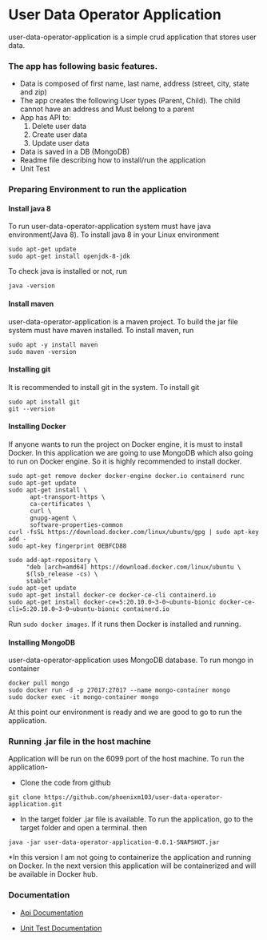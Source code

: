 # User Data Operator Application
user-data-operator-application is a simple crud application that stores user data. 
### The app has following basic features.
- Data is composed of first name, last name, address (street, city, state and zip)
- The app creates the following User types (Parent, Child). The child cannot have an address and Must belong to a parent
- App has API to:
	1. Delete user data
	2. Create user data
	3. Update user data
- Data is saved in a DB (MongoDB)
- Readme file describing how to install/run the application
- Unit Test
### Preparing Environment to run the application
#### Install java 8
To run user-data-operator-application system must have java environment(Java 8). To install java 8 in your Linux environment
```
sudo apt-get update
sudo apt-get install openjdk-8-jdk
``` 
To check java is installed or not, run
```
java -version
```
#### Install maven
user-data-operator-application is a maven project. To build the jar file system must have maven installed. To install maven, run
```$xslt
sudo apt -y install maven
sudo maven -version
``` 
#### Installing git
It is recommended to install git in the system. To install git
```$xslt
sudo apt install git
git --version
``` 
#### Installing Docker
If anyone wants to run the project on Docker engine, it is must to install Docker. In this application we are going to use MongoDB which also going to run on Docker engine. So it is highly recommended to install docker.
```$xslt
sudo apt-get remove docker docker-engine docker.io containerd runc
sudo apt-get update
sudo apt-get install \
      apt-transport-https \
      ca-certificates \
      curl \
      gnupg-agent \
      software-properties-common
curl -fsSL https://download.docker.com/linux/ubuntu/gpg | sudo apt-key add -
sudo apt-key fingerprint 0EBFCD88

sudo add-apt-repository \
     "deb [arch=amd64] https://download.docker.com/linux/ubuntu \
     $(lsb_release -cs) \
     stable"
sudo apt-get update
sudo apt-get install docker-ce docker-ce-cli containerd.io
sudo apt-get install docker-ce=5:20.10.0~3-0~ubuntu-bionic docker-ce-cli=5:20.10.0~3-0~ubuntu-bionic containerd.io
```
Run ```sudo docker images```. If it runs then Docker is installed and running.

#### Installing MongoDB
user-data-operator-application uses MongoDB database. To run mongo in container
```$xslt
docker pull mongo
sudo docker run -d -p 27017:27017 --name mongo-container mongo
sudo docker exec -it mongo-container mongo
```
At this point our environment is ready and we are good to go to run the application.


### Running .jar file in the host machine
Application will be run on the 6099 port of the host machine. To run the application-

- Clone the code from github
``` 
git clone https://github.com/phoenixm103/user-data-operator-application.git
```
- In the target folder .jar file is available. To run the application, go to the target folder and open a terminal. then
```$xslt
java -jar user-data-operator-application-0.0.1-SNAPSHOT.jar
```
*In this version I am not going to containerize the application and running on Docker. In the next version this application will be containerized and will be available in Docker hub.
### Documentation

- [Api Documentation](./docs/api_documentation.md)

- [Unit Test Documentation](./docs/unit_test_documentation.md)
